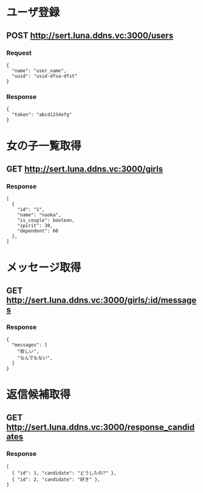 # ユーザ登録

## POST http://sert.luna.ddns.vc:3000/users

### Request

```
{
  "name": "user_name",
  "uuid": "usid-dfsa-dfst"
}
```

### Response

```
{
  "token": "abcd1234efg"
}
```

# 女の子一覧取得

## GET http://sert.luna.ddns.vc:3000/girls

### Response

```
[
  {
    "id": "1",
    "name": "naoka",
    "is_couple": boolean,
    "spirit": 30,
    "dependent": 60
  },
]
```

# メッセージ取得

## GET http://sert.luna.ddns.vc:3000/girls/:id/messages

### Response

```
{
  "messages": [
    "寂しい",
    "なんでもない",
  ]
}
```

# 返信候補取得

## GET http://sert.luna.ddns.vc:3000/response_candidates

### Response

```
[
  { "id": 1, "candidate": "どうしたの?" },
  { "id": 2, "candidate": "好き" },
]
```
